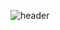 ![header](https://capsule-render.vercel.app/api?type=waving&color=timeGradient&height=200&section=header&text=Welcome&nbsp;YoonBaB's&nbsp;Github!&fontSize=55)


<!--
**seoyoon528/seoyoon528** is a ✨ _special_ ✨ repository because its `README.md` (this file) appears on your GitHub profile.

Here are some ideas to get you started:

- 🔭 I’m currently working on ...
- 🌱 I’m currently learning ...
- 👯 I’m looking to collaborate on ...
- 🤔 I’m looking for help with ...
- 💬 Ask me about ...
- 📫 How to reach me: ...
- 😄 Pronouns: ...
- ⚡ Fun fact: ...
-->
